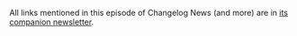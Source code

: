 All links mentioned in this episode of Changelog News (and more) are in [its companion newsletter](https://changelog.com/news/61/email).